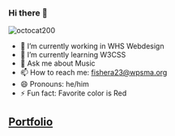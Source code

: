 ### Hi there 👋


![octocat200](https://user-images.githubusercontent.com/119876001/213201622-f6da0de7-8560-4a5f-8f27-49eb30e210c9.png)

- 🔭 I’m currently working in WHS Webdesign
- 🌱 I’m currently learning W3CSS
- 💬 Ask me about Music
- 📫 How to reach me: fishera23@wpsma.org
- 😄 Pronouns: he/him
- ⚡ Fun fact: Favorite color is Red


## [Portfolio](https://github.com/Aidan54571/portfolio)
